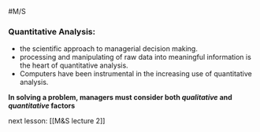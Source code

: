 #M/S 
### Quantitative Analysis:
 * the scientific approach to managerial decision making.
 * processing and manipulating of raw data into meaningful information is the heart of quantitative analysis. 
 * Computers have been instrumental in the increasing use of quantitative analysis.
 
 **In solving a problem, managers must consider both *qualitative* and *quantitative*  factors**


next lesson: [[M&S lecture 2]]